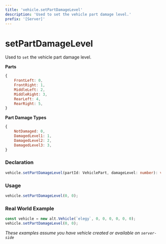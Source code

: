 ```yaml
---
title: 'vehicle.setPartDamageLevel'
description: 'Used to set the vehicle part damage level.'
prefix: '[Server]'
---
```


# setPartDamageLevel

Used to `set` the vehicle part damage level.

**Parts**

```js
{
    FrontLeft: 0,
    FrontRight: 1,
    MiddleLeft: 2,
    MiddleRight: 3,
    RearLeft: 4,
    RearRight: 5,
}
```

**Part Damage Types**

```js
{
    NotDamaged: 0,
    DamagedLevel1: 1,
    DamagedLevel2: 2,
    DamagedLevel3: 3,
}
```

### Declaration

```typescript
vehicle.setPartDamageLevel(partId: VehiclePart, damageLevel: number): void
```

### Usage

```js
vehicle.setPartDamageLevel(0, 0);
```

### Real World Example

```js
const vehicle = new alt.Vehicle(`elegy`, 0, 0, 0, 0, 0, 0);
vehicle.setPartDamageLevel(0, 0);
```

_These examples assume you have vehicle created or available on `server-side`_